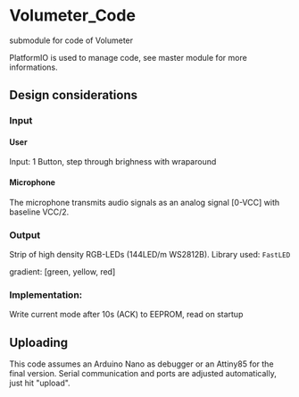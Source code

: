 # Volumeter_Code
submodule for code of Volumeter

PlatformIO is used to manage code, see master module for more informations.

## Design considerations

### Input

#### User
Input: 1 Button, step through brighness with wraparound


#### Microphone

The microphone transmits audio signals as an analog signal [0-VCC] with baseline VCC/2.

### Output

Strip of high density RGB-LEDs (144LED/m WS2812B).
Library used: `FastLED`

gradient: [green, yellow, red]

### Implementation:
Write current mode after 10s (ACK) to EEPROM, read on startup

## Uploading
This code assumes an Arduino Nano as debugger or an Attiny85 for the final version.
Serial communication and ports are adjusted automatically, just hit "upload".
